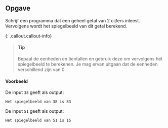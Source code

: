## Opgave
Schrijf een programma dat een geheel getal van 2 cijfers inleest. Vervolgens wordt het spiegelbeeld van dit getal berekend.

{: .callout.callout-info}
> #### Tip
> Bepaal de eenheden en tientallen en gebruik deze om vervolgens het spiegelbeeld te berekenen. Je mag ervan uitgaan dat de eenheden verschillend zijn van 0.

#### Voorbeeld
De input `38` geeft als output:
```
Het spiegelbeeld van 38 is 83
```

De input `51` geeft als output:
```
Het spiegelbeeld van 51 is 15
```
